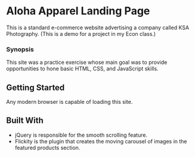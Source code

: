 # Aloha Apparel Landing Page

This is a standard e-commerce website advertising a company called KSA Photography. (This is a demo for a project in my Econ class.)

### Synopsis

This site was a practice exercise whose main goal was to provide opportunities to hone basic HTML, CSS, and JavaScript skills.

## Getting Started

Any modern browser is capable of loading this site.

## Built With

* jQuery is responsible for the smooth scrolling feature.
* Flickity is the plugin that creates the moving carousel of images in the featured products section.

